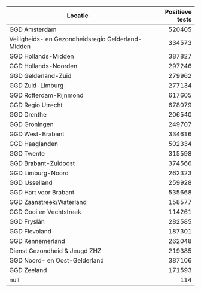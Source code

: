 | Locatie | Positieve tests |
|---------|----------------:|
| GGD Amsterdam                            | 520405 |
| Veiligheids- en Gezondheidsregio Gelderland-Midden | 334573 |
| GGD Hollands-Midden                      | 387827 |
| GGD Hollands-Noorden                     | 297246 |
| GGD Gelderland-Zuid                      | 279962 |
| GGD Zuid-Limburg                         | 277134 |
| GGD Rotterdam-Rijnmond                   | 617605 |
| GGD Regio Utrecht                        | 678079 |
| GGD Drenthe                              | 206540 |
| GGD Groningen                            | 249707 |
| GGD West-Brabant                         | 334616 |
| GGD Haaglanden                           | 502334 |
| GGD Twente                               | 315598 |
| GGD Brabant-Zuidoost                     | 374566 |
| GGD Limburg-Noord                        | 262323 |
| GGD IJsselland                           | 259928 |
| GGD Hart voor Brabant                    | 535668 |
| GGD Zaanstreek/Waterland                 | 158577 |
| GGD Gooi en Vechtstreek                  | 114261 |
| GGD Fryslân                              | 282585 |
| GGD Flevoland                            | 187301 |
| GGD Kennemerland                         | 262048 |
| Dienst Gezondheid & Jeugd ZHZ            | 219385 |
| GGD Noord- en Oost-Gelderland            | 387106 |
| GGD Zeeland                              | 171593 |
| null                                     |   114 |
